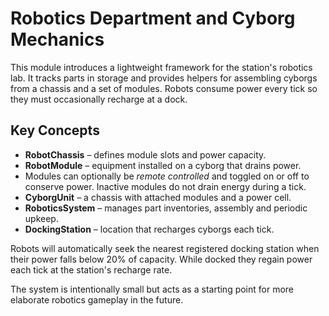# Robotics Department and Cyborg Mechanics

This module introduces a lightweight framework for the station's robotics lab. It tracks parts in storage and provides helpers for assembling cyborgs from a chassis and a set of modules. Robots consume power every tick so they must occasionally recharge at a dock.

## Key Concepts

- **RobotChassis** – defines module slots and power capacity.
- **RobotModule** – equipment installed on a cyborg that drains power.
- Modules can optionally be *remote controlled* and toggled on or off to
  conserve power. Inactive modules do not drain energy during a tick.
- **CyborgUnit** – a chassis with attached modules and a power cell.
- **RoboticsSystem** – manages part inventories, assembly and periodic upkeep.
- **DockingStation** – location that recharges cyborgs each tick.

Robots will automatically seek the nearest registered docking station when their
power falls below 20% of capacity. While docked they regain power each tick at
the station's recharge rate.

The system is intentionally small but acts as a starting point for more elaborate robotics gameplay in the future.
